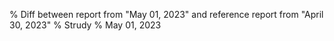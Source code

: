 % Diff between report from "May 01, 2023" and reference report from "April 30, 2023"
% Strudy
% May 01, 2023


